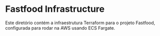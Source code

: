 # Fastfood Infrastructure

Este diretório contém a infraestrutura Terraform para o projeto Fastfood, configurada para rodar na AWS usando ECS Fargate.
